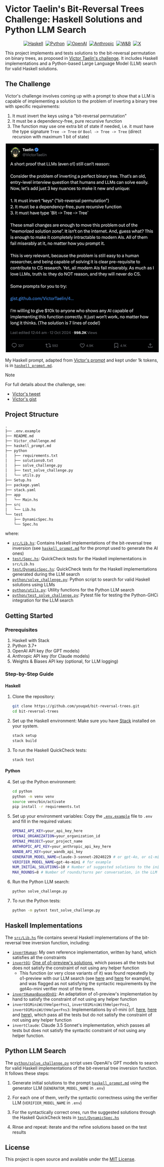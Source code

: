 # Victor Taelin's Bit-Reversal Trees Challenge: Haskell Solutions and Python LLM Search

<p align="center">
  <a href="https://www.haskell.org/ghcup/"><img src="https://img.shields.io/badge/Haskell-5e5086?style=flat-square&logo=haskell&logoColor=white" alt="Haskell"></a>&nbsp;
  <a href="https://www.python.org/downloads/"><img src="https://img.shields.io/badge/python-3670A0?style=flat-square&logo=python&logoColor=ffdd54" alt="Python"></a>&nbsp;
  <a href="https://platform.openai.com/docs/api-reference"><img src="https://img.shields.io/badge/OpenAI-74aa9c?style=flat-square&logo=openai&logoColor=white" alt="OpenAI"></a>&nbsp;
  <a href="https://docs.anthropic.com/en/api/getting-started"><img src="https://img.shields.io/badge/Anthropic-c99d78?style=flat-square&logo=Anthropic&logoColor=black&color=c99d78&" alt="Anthropic"></a>&nbsp;
  <a href="https://wandb.ai/site"><img src="https://img.shields.io/badge/W%26B-000000?style=flat-square&logo=weightsandbiases&logoColor=white" alt="W&B"></a>&nbsp;
  <a href="https://x.com/VictorTaelin/status/1844886809005687270"><img src="https://img.shields.io/badge/Post-%23000000.svg?style=flat-square&logo=X&logoColor=white" alt="X"></a>
</p>

This project implements and tests solutions to the bit-reversal permutation on binary trees, as proposed in [Victor Taelin's challenge](https://x.com/VictorTaelin/status/1844886809005687270). It includes Haskell implementations and a Python-based Large Language Model (LLM) search for valid Haskell solutions.

## The Challenge

Victor's challenge involves coming up with a prompt to show that a LLM is capable of implementing a solution to the problem of inverting a binary tree with specific requirements:
1. It must invert the keys using a "bit-reversal permutation"
2. It must be a dependency-free, pure recursive function
3. The function may use one extra bit of state if needed, i.e. it must have the type signature `Tree -> Tree` or `Bool -> Tree -> Tree` (direct recursion with maximum 1 bit of state)

<p align="center">
  <a href="https://x.com/VictorTaelin/status/1844886809005687270">
    <img src="victor_tweet.png" alt="Victor's tweet" width="500" height="auto">
  </a>
</p>

My Haskell prompt, adapted from [Victor's prompt](https://gist.github.com/VictorTaelin/45440a737e47b872d7505c6cda27b6aa) and kept under 1k tokens, is in [`haskell_prompt.md`](haskell_prompt.md).

> [!NOTE]
> For full details about the challenge, see: 
> - [Victor's tweet](https://x.com/VictorTaelin/status/1844886809005687270)
> - [Victor's gist](https://gist.github.com/VictorTaelin/45440a737e47b872d7505c6cda27b6aa)

## Project Structure

```
.
├── .env.example
├── README.md
├── Victor_challenge.md
├── haskell_prompt.md
├── python
│   ├── requirements.txt
│   ├── solutions0.txt
│   ├── solve_challenge.py
│   ├── test_solve_challenge.py
│   └── utils.py
├── Setup.hs
├── package.yaml
├── stack.yaml
├── app
│   └── Main.hs
├── src
│   └── Lib.hs
└── test
    ├── DynamicSpec.hs
    └── Spec.hs
```

where:

- [`src/Lib.hs`](src/Lib.hs): Contains Haskell implementations of the bit-reversal tree inversion (see [`haskell_prompt.md`](haskell_prompt.md) for the prompt used to generate the AI ones)
- [`test/Spec.hs`](test/Spec.hs): QuickCheck tests for the Haskell implementations in `src/Lib.hs`
- [`test/DynamicSpec.hs`](test/DynamicSpec.hs): QuickCheck tests for the Haskell implementations generated during the LLM search
- [`python/solve_challenge.py`](python/solve_challenge.py): Python script to search for valid Haskell solutions using LLMs
- [`python/utils.py`](python/utils.py): Utility functions for the Python LLM search
- [`python/test_solve_challenge.py`](python/test_solve_challenge.py): Pytest file for testing the Python-GHCi integration for the LLM search

## Getting Started

### Prerequisites

1. Haskell with Stack
2. Python 3.7+
3. OpenAI API key (for GPT models)
4. Anthropic API key (for Claude models)
5. Weights & Biases API key (optional, for LLM logging)

### Step-by-Step Guide

#### Haskell

1. Clone the repository:
   ```sh
   git clone https://github.com/youqad/bit-reversal-trees.git
   cd bit-reversal-trees
   ```

2. Set up the Haskell environment:
   Make sure you have [Stack](https://docs.haskellstack.org/en/stable/install_and_upgrade/) installed on your system.
   ```sh
   stack setup
   stack build
   ```

3. To run the Haskell QuickCheck tests:
   ```sh
   stack test
   ```


#### Python
4. Set up the Python environment:
   ```sh
   cd python
   python -m venv venv
   source venv/bin/activate
   pip install -r requirements.txt
   ```

5. Set up your environment variables:
   Copy the [`.env.example`](.env.example) file to `.env` and fill in the required values:
   ```sh
   OPENAI_API_KEY=your_api_key_here
   OPENAI_ORGANIZATION=your_organization_id
   OPENAI_PROJECT=your_project_name
   ANTHROPIC_API_KEY=your_anthropic_api_key_here
   WANDB_API_KEY=your_wandb_api_key
   GENERATOR_MODEL_NAME=claude-3-sonnet-20240229 # or gpt-4o, or o1-mini, or o1-preview
   VERIFIER_MODEL_NAME=gpt-4o-mini # for example
   NUM_INITIAL_SOLUTIONS=10 # Number of suggested solutions to the initial prompt (each of them giving rise to a conversation)
   MAX_ROUNDS=8 # Number of rounds/turns per conversation, in the LLM search
   ```

6. Run the Python LLM search:
   ```sh
   python solve_challenge.py
   ```

7. To run the Python tests:
   ```sh
   python -m pytest test_solve_challenge.py
   ```

## Haskell Implementations

The [`src/Lib.hs`](src/Lib.hs) file contains several Haskell implementations of the bit-reversal tree inversion function, including:

- [`invertHuman`](https://github.com/youqad/bit-reversal-trees/blob/51d1793a35c72f9adec6980cf9f08c677d2727bf/src/Lib.hs#L111-L118): My own reference implementation, written by hand, which satisfies all the constraints
- [`invertO1`](https://github.com/youqad/bit-reversal-trees/blob/51d1793a35c72f9adec6980cf9f08c677d2727bf/src/Lib.hs#L121-L128): [One of o1-preview's solutions](https://chatgpt.com/share/670c8a2e-38b8-800a-9d8b-9594b5cf0c76), which passes all the tests but does not satisfy the constraint of not using any helper function
  - This function (or very close variants of it) was found repeatedly by o1-preview with our LLM search (see [here](https://gist.github.com/youqad/7bfe0e5d3f57d30c28a7c73a212b464a#file-o1-preview-01928bc9-3a15-75a1-9cb3-498358b2c0be-json-L115) and [here](https://gist.github.com/youqad/7bfe0e5d3f57d30c28a7c73a212b464a#file-o1-preview-01928a22-ff39-7540-87f3-a3ff1817c756-json-L83) for example), and was flagged as not satisfying the syntactic requirements by the gpt4o-mini verifier most of the times.
- [`invertHumanBasedOnO1`](https://github.com/youqad/bit-reversal-trees/blob/51d1793a35c72f9adec6980cf9f08c677d2727bf/src/Lib.hs#L130-L138): An adaptation of o1-preview's implementation by hand to satisfy the constraint of not using any helper function
- `invertO1MiniWithHelperFns1`, `invertO1MiniWithHelperFns2`, `invertO1MiniWithHelperFns3`: Implementations by o1-mini (cf. [here](https://gist.github.com/youqad/e8870ec417dd37606d06a47412ce5e3b#file-o1-mini-01928789-1b47-74a3-8a72-0cda64404bae-json-L51), [here](https://gist.github.com/youqad/e8870ec417dd37606d06a47412ce5e3b#file-o1-mini-019288df-e441-74c2-8ef2-ccd493c22f23-json-L27) and [here](https://gist.github.com/youqad/e8870ec417dd37606d06a47412ce5e3b#file-o1-mini-019288a0-7ce1-7ab1-bb79-aba2f3dfd148-json-L43)), which pass all the tests but do not satisfy the constraint of not using any helper function
- `invertClaude`: Claude 3.5 Sonnet's implementation, which passes all tests but does not satisfy the syntactic constraint of not using any helper function.

## Python LLM Search

The [`python/solve_challenge.py`](python/solve_challenge.py) script uses OpenAI's GPT models to search for valid Haskell implementations of the bit-reversal tree inversion function. It follows these steps:

1. Generate initial solutions to the prompt [`haskell_prompt.md`](haskell_prompt.md) using the generator LLM (`GENERATOR_MODEL_NAME` in `.env`)

2. For each one of them, verify the syntactic correctness using the verifier LLM (`VERIFIER_MODEL_NAME` in `.env`)
3. For the syntactically correct ones, run the suggested solutions through the Haskell QuickCheck tests in [`test/DynamicSpec.hs`](test/DynamicSpec.hs)

4. Rinse and repeat: iterate and the refine solutions based on the test results




## License

This project is open source and available under the [MIT License](LICENSE).
